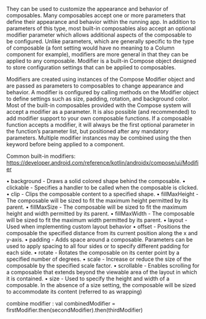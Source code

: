 They can be used to customize the appearance and behavior of composables. 
Many composables accept one or more parameters that define their appearance and behavior within the running app.
In addition to parameters of this type, most built-in composables also accept an optional modifier parameter which allows additional aspects of the composable to be configured.
Unlike parameters, which are generally specific to the type of composable (a font setting would have no meaning to a Column component for example), 
modifiers are more general in that they can be applied to any composable.
Modifier is a built-in Compose object designed to store configuration settings that can be applied to composables.

Modifiers are created using instances of the Compose Modifier object and are passed as parameters to composables to change appearance and behavior.
A modifier is configured by calling methods on the Modifier object to define settings such as size, padding, rotation, and background color. Most of the built-in composables provided with the Compose system will accept a modifier as a parameter. 
It is also possible (and recommended) to add modifier support to your own composable functions. If a composable function accepts a modifier, it 
will always be the first optional parameter in the function’s parameter list, but positioned after any mandatory parameters. Multiple modifier instances may be combined using the then keyword before being applied to a 
component.

Common built-in modifiers:
https://developer.android.com/reference/kotlin/androidx/compose/ui/Modifier

• background - Draws a solid colored shape behind the composable.
• clickable - Specifies a handler to be called when the composable is clicked. 
• clip - Clips the composable content to a specified shape.
• fillMaxHeight - The composable will be sized to fit the maximum height permitted by its parent.
• fillMaxSize - The composable will be sized to fit the maximum height and width permitted by its parent.
• fillMaxWidth - The composable will be sized to fit the maximum width permitted by its parent.
• layout - Used when implementing custom layout behavior
• offset - Positions the composable the specified distance from its current position along the x and y-axis.
• padding - Adds space around a composable. Parameters can be used to apply spacing to all four sides or to 
specify different padding for each side.
• rotate - Rotates the composable on its center point by a specified number of degrees.
• scale - Increase or reduce the size of the composable by the specified scale factor.
• scrollable - Enables scrolling for a composable that extends beyond the viewable area of the layout in which 
it is contained. 
• size - Used to specify the height and width of a composable. In the absence of a size setting, the composable 
will be sized to accommodate its content (referred to as wrapping)

combine modifier :
val combinedModifier = firstModifier.then(secondModifier).then(thirdModifier)